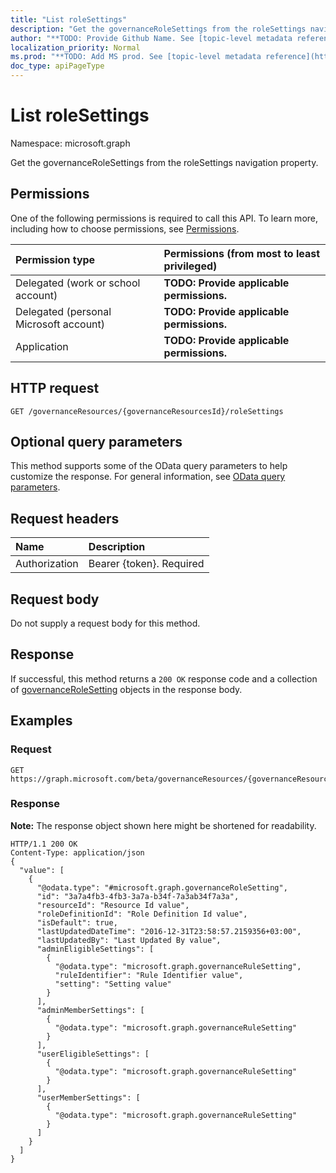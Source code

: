 ```yaml
---
title: "List roleSettings"
description: "Get the governanceRoleSettings from the roleSettings navigation property."
author: "**TODO: Provide Github Name. See [topic-level metadata reference](https://msgo.azurewebsites.net/add/document/guidelines/metadata.html#topic-level-metadata)**"
localization_priority: Normal
ms.prod: "**TODO: Add MS prod. See [topic-level metadata reference](https://msgo.azurewebsites.net/add/document/guidelines/metadata.html#topic-level-metadata)**"
doc_type: apiPageType
---
```


# List roleSettings

Namespace: microsoft.graph

Get the governanceRoleSettings from the roleSettings navigation property.

## Permissions
One of the following permissions is required to call this API. To learn more, including how to choose permissions, see [Permissions](/concepts/permissions-reference.md).

|Permission type|Permissions (from most to least privileged)|
|:---|:---|
|Delegated (work or school account)|**TODO: Provide applicable permissions.**|
|Delegated (personal Microsoft account)|**TODO: Provide applicable permissions.**|
|Application|**TODO: Provide applicable permissions.**|

## HTTP request
<!-- {
  "blockType": "ignored"
}
-->
``` http
GET /governanceResources/{governanceResourcesId}/roleSettings
```

## Optional query parameters
This method supports some of the OData query parameters to help customize the response. For general information, see [OData query parameters](/graph/query-parameters).

## Request headers
|Name|Description|
|:---|:---|
|Authorization|Bearer {token}. Required|

## Request body
Do not supply a request body for this method.

## Response
If successful, this method returns a `200 OK` response code and a collection of [governanceRoleSetting](../resources/governancerolesetting.md) objects in the response body.

## Examples

### Request
<!-- {
  "blockType": "request",
  "name": "get_governancerolesetting"
}
-->
``` http
GET https://graph.microsoft.com/beta/governanceResources/{governanceResourcesId}/roleSettings
```

### Response
**Note:** The response object shown here might be shortened for readability.
<!-- {
  "blockType": "response",
  "truncated": true,
  "@odata.type": "collection(microsoft.graph.governancerolesetting)"
}
-->
``` http
HTTP/1.1 200 OK
Content-Type: application/json
{
  "value": [
    {
      "@odata.type": "#microsoft.graph.governanceRoleSetting",
      "id": "3a7a4fb3-4fb3-3a7a-b34f-7a3ab34f7a3a",
      "resourceId": "Resource Id value",
      "roleDefinitionId": "Role Definition Id value",
      "isDefault": true,
      "lastUpdatedDateTime": "2016-12-31T23:58:57.2159356+03:00",
      "lastUpdatedBy": "Last Updated By value",
      "adminEligibleSettings": [
        {
          "@odata.type": "microsoft.graph.governanceRuleSetting",
          "ruleIdentifier": "Rule Identifier value",
          "setting": "Setting value"
        }
      ],
      "adminMemberSettings": [
        {
          "@odata.type": "microsoft.graph.governanceRuleSetting"
        }
      ],
      "userEligibleSettings": [
        {
          "@odata.type": "microsoft.graph.governanceRuleSetting"
        }
      ],
      "userMemberSettings": [
        {
          "@odata.type": "microsoft.graph.governanceRuleSetting"
        }
      ]
    }
  ]
}
```


